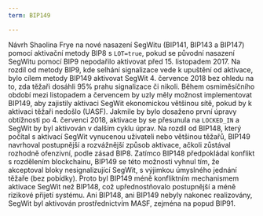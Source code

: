 ```yaml
---
term: BIP149

---
```

Návrh Shaolina Frye na nové nasazení SegWitu (BIP141, BIP143 a BIP147) pomocí aktivační metody BIP8 s `LOT=true`, pokud se původní nasazení SegWitu pomocí BIP9 nepodařilo aktivovat před 15. listopadem 2017. Na rozdíl od metody BIP9, kde selhání signalizace vede k upuštění od aktivace, bylo cílem metody BIP149 aktivovat SegWit 4. července 2018 bez ohledu na to, zda těžaři dosáhli 95% prahu signalizace či nikoli. Během osmiměsíčního období mezi listopadem a červencem by uzly měly možnost implementovat BIP149, aby zajistily aktivaci SegWit ekonomickou většinou sítě, pokud by k aktivaci těžaři nedošlo (UASF). Jakmile by bylo dosaženo první úpravy obtížnosti po 4. červenci 2018, aktivace by se přesunula na `LOCKED_IN` a SegWit by byl aktivován v dalším cyklu úprav. Na rozdíl od BIP148, který počítal s aktivací SegWit vynucenou uživateli nebo většinou těžařů, BIP149 navrhoval postupnější a rozvážnější způsob aktivace, ačkoli zůstával rozhodně ofenzivní, podle zásad BIP8. Zatímco BIP148 předpokládal konflikt s rozdělením blockchainu, BIP149 se této možnosti vyhnul tím, že akceptoval bloky nesignalizující SegWit, s výjimkou úmyslného jednání těžaře (bez pobídky). Proto byl BIP149 méně konfliktním mechanismem aktivace SegWit než BIP148, což upřednostňovalo postupnější a méně rizikové přijetí systému. Ani BIP148, ani BIP149 nebyly nakonec realizovány, SegWit byl aktivován prostřednictvím MASF, zejména na popud BIP91.